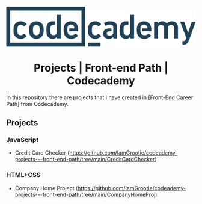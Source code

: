 <p align="center">
  <img src="./codecademy.svg" align="center"/>
</p>

<h1 align="center">Projects | Front-end Path | Codecademy</h1>

In this repository there are projects that I have created in [Front-End Career Path] from Codecademy. 

## Projects <!-- omit in toc -->
  ### JavaScript 
  - Credit Card Checker (https://github.com/IamGrootie/codeademy-projects---front-end-path/tree/main/CreditCardChecker)
  ### HTML+CSS
  - Company Home Project (https://github.com/IamGrootie/codeademy-projects---front-end-path/tree/main/CompanyHomeProj)

